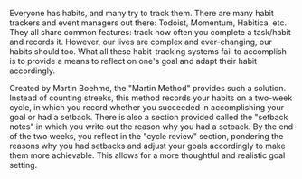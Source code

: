 Everyone has habits, and many try to track them. There are many habit trackers and event managers out there: Todoist, Momentum, Habitica, etc. They all share common features: track how often you complete a task/habit and records it. However, our lives are complex and ever-changing, our habits should too. What all these habit-tracking systems fail to accomplish is to provide a means to reflect on one's goal and adapt their habit accordingly. 

Created by Martin Boehme, the "Martin Method" provides such a solution. Instead of counting streeks, this method records your habits on a two-week cycle, in which you record whether you succeeded in accomplishing your goal or had a setback. There is also a section provided called the "setback notes" in which you write out the reason why you had a setback. By the end of the two weeks, you reflect in the "cycle review" section, pondering the reasons why you had setbacks and adjust your goals accordingly to make them more achievable. This allows for a more thoughtful and realistic goal setting.  

